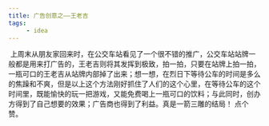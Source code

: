```yaml
---
title: 广告创意之——王老吉
tags:
     - idea
---
```




 上周末从朋友家回来时，在公交车站看见了一个很不错的推广，公交车站站牌一般都是用来打广告的，王老吉则将其发挥到极致，拍一拍，只要在站牌上拍一拍，一瓶可口的王老吉从站牌内部掉了出来；想一想，在烈日下等待公车的时间是多么的焦躁和不爽，但是以上这个方法刚好抓住了人们的这个心里，在等待公车的这个时间里，既能愉快的玩一把游戏，又能免费喝上一瓶可口的饮料；与此同时，创办方得到了自己想要的效果；广告商也得到了利益。真是一箭三雕的结局！ 点个赞。

